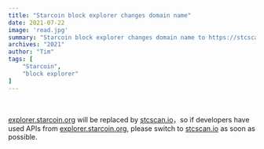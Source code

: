 ```yaml
---
title: "Starcoin block explorer changes domain name"
date: 2021-07-22
image: 'read.jpg'
summary: "Starcoin block explorer changes domain name to https://stcscan.io/"
archives: "2021"
author: "Tim"
tags: [
    "Starcoin",
    "block explorer"
]
---
```


<br/>


[explorer.starcoin.org](https://explorer.starcoin.org) will be replaced by [stcscan.io](https://stcscan.io)，so if developers have used APIs from [explorer.starcoin.org](https://explorer.starcoin.org), please switch to [stcscan.io](https://stcscan.io) as soon as possible.
